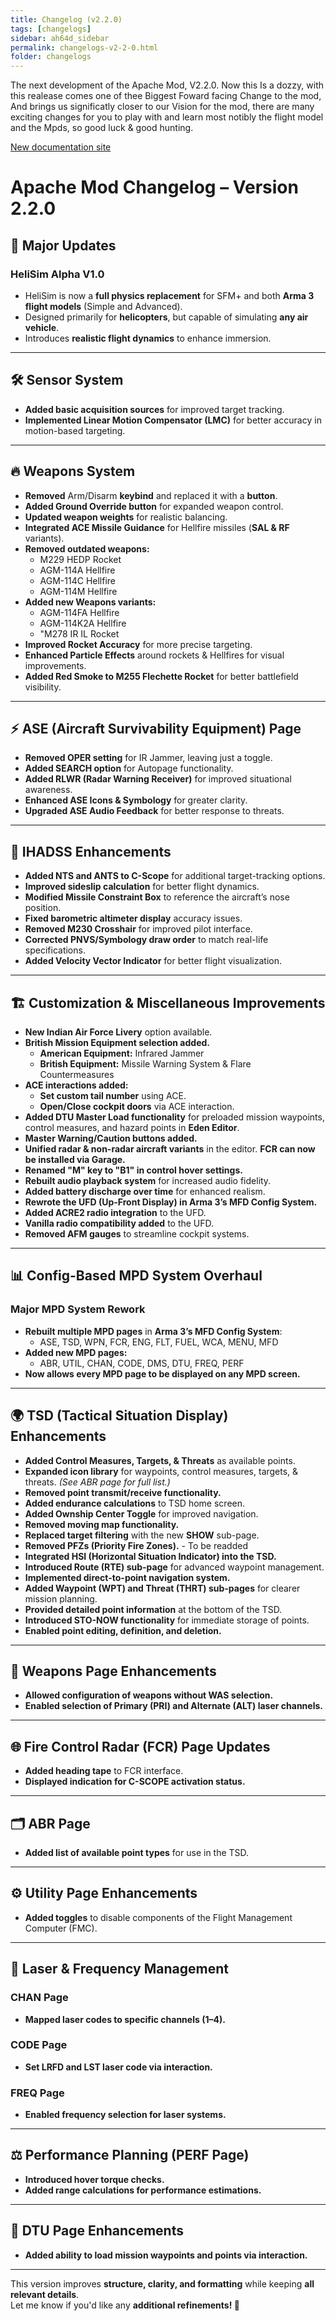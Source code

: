 ```yaml
---
title: Changelog (v2.2.0)
tags: [changelogs]
sidebar: ah64d_sidebar
permalink: changelogs-v2-2-0.html
folder: changelogs
---
```

The next development of the Apache Mod, V2.2.0. Now this Is a dozzy, with this realease comes one of thee Biggest Foward facing Change to the mod, And brings us significatly closer to our Vision for the mod, there are many exciting changes for you to play with and learn most notibly the flight model and the Mpds, so good luck & good hunting.

[New documentation site](https://ah-64d-apache-official-project.github.io/)

# Apache Mod Changelog – Version 2.2.0  

## 🚀 Major Updates  
### **HeliSim Alpha V1.0**  
- HeliSim is now a **full physics replacement** for SFM+ and both **Arma 3 flight models** (Simple and Advanced).  
- Designed primarily for **helicopters**, but capable of simulating **any air vehicle**.  
- Introduces **realistic flight dynamics** to enhance immersion.  

---

## 🛠 **Sensor System**  
- **Added basic acquisition sources** for improved target tracking.  
- **Implemented Linear Motion Compensator (LMC)** for better accuracy in motion-based targeting.  

---

## 🔥 **Weapons System**  
- **Removed** Arm/Disarm **keybind** and replaced it with a **button**.  
- **Added Ground Override button** for expanded weapon control.  
- **Updated weapon weights** for realistic balancing.  
- **Integrated ACE Missile Guidance** for Hellfire missiles (**SAL & RF** variants).  
- **Removed outdated weapons:**  
  - M229 HEDP Rocket  
  - AGM-114A Hellfire  
  - AGM-114C Hellfire  
  - AGM-114M Hellfire  
- **Added new Weapons variants:**  
  - AGM-114FA Hellfire  
  - AGM-114K2A Hellfire
  - "M278 IR IL Rocket
- **Improved Rocket Accuracy** for more precise targeting.  
- **Enhanced Particle Effects** around rockets & Hellfires for visual improvements.  
- **Added Red Smoke to M255 Flechette Rocket** for better battlefield visibility.  

---

## ⚡ **ASE (Aircraft Survivability Equipment) Page**  
- **Removed OPER setting** for IR Jammer, leaving just a toggle.  
- **Added SEARCH option** for Autopage functionality.  
- **Added RLWR (Radar Warning Receiver)** for improved situational awareness.  
- **Enhanced ASE Icons & Symbology** for greater clarity.  
- **Upgraded ASE Audio Feedback** for better response to threats.  

---

## 🛑 **IHADSS Enhancements**  
- **Added NTS and ANTS to C-Scope** for additional target-tracking options.  
- **Improved sideslip calculation** for better flight dynamics.  
- **Modified Missile Constraint Box** to reference the aircraft’s nose position.  
- **Fixed barometric altimeter display** accuracy issues.  
- **Removed M230 Crosshair** for improved pilot interface.  
- **Corrected PNVS/Symbology draw order** to match real-life specifications.  
- **Added Velocity Vector Indicator** for better flight visualization.  

---

## 🏗 **Customization & Miscellaneous Improvements**  
- **New Indian Air Force Livery** option available.  
- **British Mission Equipment selection added.**  
  - **American Equipment:** Infrared Jammer  
  - **British Equipment:** Missile Warning System & Flare Countermeasures  
- **ACE interactions added:**  
  - **Set custom tail number** using ACE.  
  - **Open/Close cockpit doors** via ACE interaction.  
- **Added DTU Master Load functionality** for preloaded mission waypoints, control measures, and hazard points in **Eden Editor**.  
- **Master Warning/Caution buttons added.**  
- **Unified radar & non-radar aircraft variants** in the editor. **FCR can now be installed via Garage.**  
- **Renamed "M" key to "B1" in control hover settings.**  
- **Rebuilt audio playback system** for increased audio fidelity.  
- **Added battery discharge over time** for enhanced realism.  
- **Rewrote the UFD (Up-Front Display) in Arma 3’s MFD Config System.**  
- **Added ACRE2 radio integration** to the UFD.  
- **Vanilla radio compatibility added** to the UFD.  
- **Removed AFM gauges** to streamline cockpit systems.  

---

## 📊 **Config-Based MPD System Overhaul**  
### **Major MPD System Rework**  
- **Rebuilt multiple MPD pages** in **Arma 3’s MFD Config System**:  
  - ASE, TSD, WPN, FCR, ENG, FLT, FUEL, WCA, MENU, MFD  
- **Added new MPD pages:**  
  - ABR, UTIL, CHAN, CODE, DMS, DTU, FREQ, PERF  
- **Now allows every MPD page to be displayed on any MPD screen.**  

---

## 🌍 **TSD (Tactical Situation Display) Enhancements**  
- **Added Control Measures, Targets, & Threats** as available points.  
- **Expanded icon library** for waypoints, control measures, targets, & threats. _(See ABR page for full list.)_  
- **Removed point transmit/receive functionality.**  
- **Added endurance calculations** to TSD home screen.  
- **Added Ownship Center Toggle** for improved navigation.  
- **Removed moving map functionality.**  
- **Replaced target filtering** with the new **SHOW** sub-page.  
- **Removed PFZs (Priority Fire Zones).** - To be readded  
- **Integrated HSI (Horizontal Situation Indicator) into the TSD.**  
- **Introduced Route (RTE) sub-page** for advanced waypoint management.  
- **Implemented direct-to-point navigation system.**  
- **Added Waypoint (WPT) and Threat (THRT) sub-pages** for clearer mission planning.  
- **Provided detailed point information** at the bottom of the TSD.  
- **Introduced STO-NOW functionality** for immediate storage of points.  
- **Enabled point editing, definition, and deletion.**  

---

## 🎯 **Weapons Page Enhancements**  
- **Allowed configuration of weapons without WAS selection.**  
- **Enabled selection of Primary (PRI) and Alternate (ALT) laser channels.**  

---

## 🌐 **Fire Control Radar (FCR) Page Updates**  
- **Added heading tape** to FCR interface.  
- **Displayed indication for C-SCOPE activation status.**  

---

## 🗂 **ABR Page**  
- **Added list of available point types** for use in the TSD.  

---

## ⚙ **Utility Page Enhancements**  
- **Added toggles** to disable components of the Flight Management Computer (FMC).  

---

## 🔢 **Laser & Frequency Management**  
### **CHAN Page**  
- **Mapped laser codes to specific channels (1–4).**  

### **CODE Page**  
- **Set LRFD and LST laser code via interaction.**  

### **FREQ Page**  
- **Enabled frequency selection for laser systems.**  

---

## ⚖ **Performance Planning (PERF Page)**  
- **Introduced hover torque checks.**  
- **Added range calculations for performance estimations.**  

---

## 📁 **DTU Page Enhancements**  
- **Added ability to load mission waypoints and points via interaction.**  

---

This version improves **structure, clarity, and formatting** while keeping **all relevant details**.  
Let me know if you'd like any **additional refinements! 🚀**  